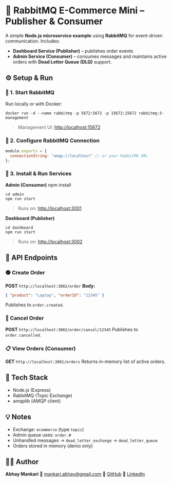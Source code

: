 # 🐇 RabbitMQ E-Commerce Mini – Publisher & Consumer

A simple **Node.js microservice example** using **RabbitMQ** for event-driven communication.
Includes:

* **Dashboard Service (Publisher)** – publishes order events
* **Admin Service (Consumer)** – consumes messages and maintains active orders with **Dead Letter Queue (DLQ)** support.

## ⚙️ Setup & Run

### 🧩 1. Start RabbitMQ

Run locally or with Docker:

```
docker run -d --name rabbitmq -p 5672:5672 -p 15672:15672 rabbitmq:3-management
```

> Management UI: [http://localhost:15672](http://localhost:15672)

### 🧾 2. Configure RabbitMQ Connection

```js
module.exports = {
  connectionString: "amqp://localhost" // or your RabbitMQ URL
};
```

### 🚀 3. Install & Run Services

**Admin (Consumer)**
npm install

```
cd admin
npm run start
```
> Runs on: [http://localhost:3001](http://localhost:3001)

**Dashboard (Publisher)**

```
cd dashboard
npm run start
```
> Runs on: [http://localhost:3002](http://localhost:3002)

## 📡 API Endpoints

### 🟢 Create Order

**POST** `http://localhost:3002/order`
**Body:**

```json
{ "product": "Laptop", "orderId": "12345" }
```

Publishes to `order.created`.

### 🔴 Cancel Order

**POST** `http://localhost:3002/order/cancel/12345`
Publishes to `order.cancelled`.

### 📋 View Orders (Consumer)

**GET** `http://localhost:3001/orders`
Returns in-memory list of active orders.

## 🧰 Tech Stack

* Node.js (Express)
* RabbitMQ (Topic Exchange)
* amqplib (AMQP client)

## 💡 Notes

* Exchange: `ecommerce` (type `topic`)
* Admin queue uses: `order.#`
* Unhandled messages → `dead_letter_exchange` → `dead_letter_queue`
* Orders stored in memory (demo only)

## 👨‍💻 Author

**Abhay Mankari**
📧 [mankari.abhay@gmail.com](mailto:mankari.abhay@gmail.com)
🐙 [GitHub](https://github.com/MkAbhay)
💼 [LinkedIn](https://www.linkedin.com/in/abhaymankari)

